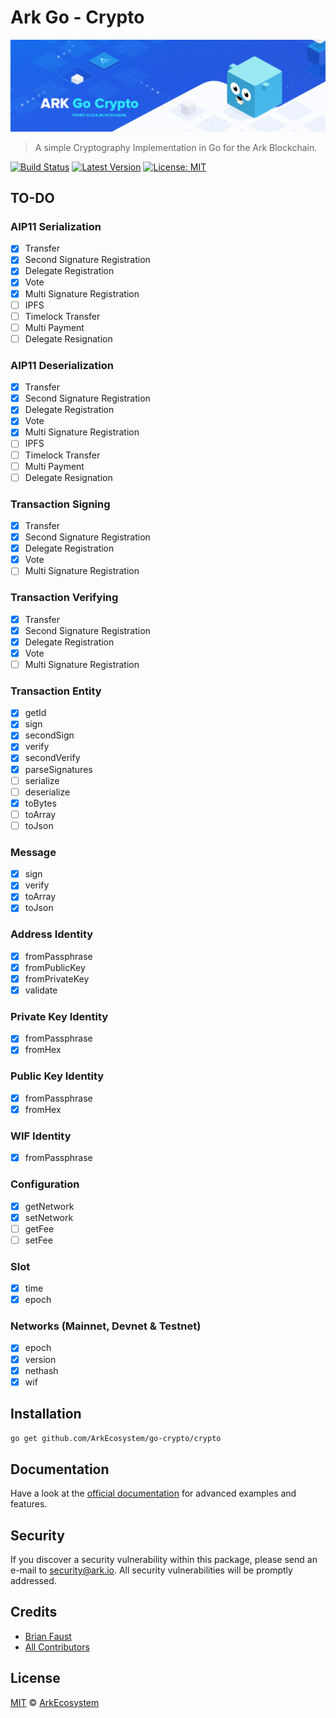 # Ark Go - Crypto

<p align="center">
    <img src="https://github.com/ArkEcosystem/go-crypto/blob/master/banner.png" />
</p>

> A simple Cryptography Implementation in Go for the Ark Blockchain.

[![Build Status](https://img.shields.io/travis/ArkEcosystem/go-crypto/master.svg?style=flat-square)](https://travis-ci.org/ArkEcosystem/go-crypto)
[![Latest Version](https://img.shields.io/github/release/ArkEcosystem/go-crypto.svg?style=flat-square)](https://github.com/ArkEcosystem/go-crypto/releases)
[![License: MIT](https://img.shields.io/badge/License-MIT-yellow.svg)](https://opensource.org/licenses/MIT)

## TO-DO

### AIP11 Serialization
- [x] Transfer
- [x] Second Signature Registration
- [x] Delegate Registration
- [x] Vote
- [x] Multi Signature Registration
- [ ] IPFS
- [ ] Timelock Transfer
- [ ] Multi Payment
- [ ] Delegate Resignation

### AIP11 Deserialization
- [x] Transfer
- [x] Second Signature Registration
- [x] Delegate Registration
- [x] Vote
- [x] Multi Signature Registration
- [ ] IPFS
- [ ] Timelock Transfer
- [ ] Multi Payment
- [ ] Delegate Resignation

### Transaction Signing
- [x] Transfer
- [x] Second Signature Registration
- [x] Delegate Registration
- [x] Vote
- [ ] Multi Signature Registration

### Transaction Verifying
- [x] Transfer
- [x] Second Signature Registration
- [x] Delegate Registration
- [x] Vote
- [ ] Multi Signature Registration

### Transaction Entity
- [x] getId
- [x] sign
- [x] secondSign
- [x] verify
- [x] secondVerify
- [x] parseSignatures
- [ ] serialize
- [ ] deserialize
- [x] toBytes
- [ ] toArray
- [ ] toJson

### Message
- [x] sign
- [x] verify
- [x] toArray
- [x] toJson

### Address Identity
- [x] fromPassphrase
- [x] fromPublicKey
- [x] fromPrivateKey
- [x] validate

### Private Key Identity
- [x] fromPassphrase
- [x] fromHex

### Public Key Identity
- [x] fromPassphrase
- [x] fromHex

### WIF Identity
- [x] fromPassphrase

### Configuration
- [x] getNetwork
- [x] setNetwork
- [ ] getFee
- [ ] setFee

### Slot
- [x] time
- [x] epoch

### Networks (Mainnet, Devnet & Testnet)
- [x] epoch
- [x] version
- [x] nethash
- [x] wif

## Installation

```bash
go get github.com/ArkEcosystem/go-crypto/crypto
```

## Documentation

Have a look at the [official documentation](https://docs.ark.io/v1.0/docs/cryptography-go) for advanced examples and features.

## Security

If you discover a security vulnerability within this package, please send an e-mail to security@ark.io. All security vulnerabilities will be promptly addressed.

## Credits

- [Brian Faust](https://github.com/faustbrian)
- [All Contributors](../../../../contributors)

## License

[MIT](LICENSE) © [ArkEcosystem](https://ark.io)
